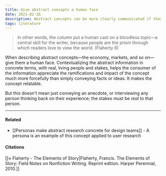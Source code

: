 ```yaml
---
title: Give abstract concepts a human face
date: 2021-02-26
description: Abstract concepts can be more clearly communicated if they are made concrete and humanized.
tags: literature
---
```


> In other words, the column put a human cast on a bloodless topic—a central skill for the writer, because people are the prism through which readers love to view the world. (Flaherty 6)

When describing abstract concepts—the economy, markets, and so on—give them a human face. Contextualizing the abstract information in concrete terms, with real, living people and stakes, helps the consumer of the information appreciate the ramifications and impact of the concept much more forcefully than simply conveying facts or ideas. It makes the concept relatable. 

But this doesn't mean just conveying an anecdote, or interviewing any person thinking back on their experience; the stakes must be *real* to that person. 

---
#### Related
- [[Personas make abstract research concrete for design teams]] - A persona is an example of this concept applied to user research

#### Citations
[[≈ Flaherty - The Elements of Story|Flaherty, Francis. The Elements of Story: Field Notes on Nonfiction Writing. Reprint edition. Harper Perennial, 2010.]]
